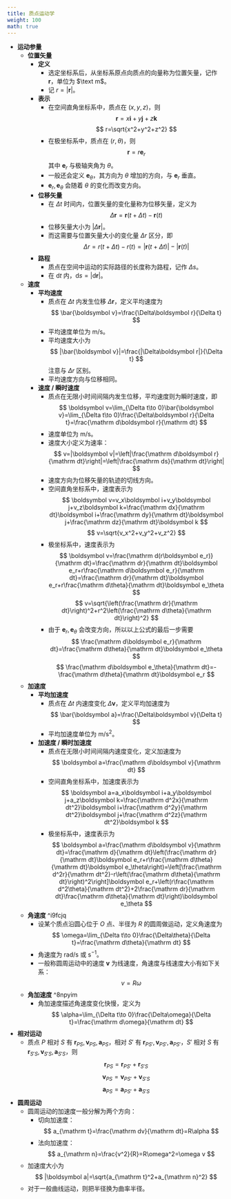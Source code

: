 ```yaml
---
title: 质点运动学
weight: 100
math: true
---
```


- **运动参量**
    - **位置矢量**
        - **定义**
            - 选定坐标系后，从坐标系原点向质点的向量称为位置矢量，记作 $\boldsymbol r$，单位为 $\text m$。
            - 记 $r=|\boldsymbol r|$。
        - **表示**
            - 在空间直角坐标系中，质点在 $(x,y,z)$，则
              $$
              \boldsymbol r=x\boldsymbol i+y\boldsymbol j+z\boldsymbol k
              $$
              $$
              r=\sqrt{x^2+y^2+z^2}
              $$
            - 在极坐标系中，质点在 $(r,\theta)$，则
              $$
              \boldsymbol r=r\boldsymbol e_r
              $$
              其中 $\boldsymbol e_r$ 与极轴夹角为 $\theta$。
            - 一般还会定义 $\boldsymbol e_\theta$，其方向为 $\theta$ 增加的方向，与 $\boldsymbol e_r$ 垂直。
            - $\boldsymbol e_r,\boldsymbol e_\theta$ 会随着 $\theta$ 的变化而改变方向。
        - **位移矢量**
            - 在 $\Delta t$ 时间内，位置矢量的变化量称为位移矢量，定义为
              $$
              \Delta\boldsymbol r=\boldsymbol r(t+\Delta t)-\boldsymbol r(t)
              $$
            - 位移矢量大小为 $|\Delta\boldsymbol r|$。
            - 而这需要与位置矢量大小的变化量 $\Delta r$ 区分，即
              $$
              \Delta r=r(t+\Delta t)-r(t)=|\boldsymbol r(t+\Delta t)|-|\boldsymbol r(t)|
              $$
        - **路程**
            - 质点在空间中运动的实际路径的长度称为路程，记作 $\Delta s$。
            - 在 $\mathrm dt$ 内，$\mathrm ds=|\mathrm d\boldsymbol r|$。
    - **速度**
        - **平均速度**
            - 质点在 $\Delta t$ 内发生位移 $\Delta\boldsymbol r$，定义平均速度为
              $$
              \bar{\boldsymbol v}=\frac{\Delta\boldsymbol r}{\Delta t}
              $$
            - 平均速度单位为 $\text{m/s}$。
            - 平均速度大小为
              $$
              |\bar{\boldsymbol v}|=\frac{|\Delta\boldsymbol r|}{\Delta t}
              $$
              注意与 $\Delta r$ 区别。
            - 平均速度方向与位移相同。
        - **速度 / 瞬时速度**
            - 质点在无限小时间间隔内发生位移，平均速度则为瞬时速度，即
              $$
              \boldsymbol v=\lim_{\Delta t\to 0}\bar{\boldsymbol v}=\lim_{\Delta t\to 0}\frac{\Delta\boldsymbol r}{\Delta t}=\frac{\mathrm d\boldsymbol r}{\mathrm dt}
              $$
            - 速度单位为 $\text{m/s}$。
            - 速度大小定义为速率：
              $$
              v=|\boldsymbol v|=\left|\frac{\mathrm d\boldsymbol r}{\mathrm dt}\right|=\left|\frac{\mathrm ds}{\mathrm dt}\right|
              $$
            - 速度方向为位移矢量的轨迹的切线方向。
            - 空间直角坐标系中，速度表示为
              $$
              \boldsymbol v=v_x\boldsymbol i+v_y\boldsymbol j+v_z\boldsymbol k=\frac{\mathrm dx}{\mathrm dt}\boldsymbol i+\frac{\mathrm dy}{\mathrm dt}\boldsymbol j+\frac{\mathrm dz}{\mathrm dt}\boldsymbol k
              $$
              $$
              v=\sqrt{v_x^2+v_y^2+v_z^2}
              $$
            - 极坐标系中，速度表示为
              $$
              \boldsymbol v=\frac{\mathrm d(r\boldsymbol e_r)}{\mathrm dt}=\frac{\mathrm dr}{\mathrm dt}\boldsymbol e_r+r\frac{\mathrm d\boldsymbol e_r}{\mathrm dt}=\frac{\mathrm dr}{\mathrm dt}\boldsymbol e_r+r\frac{\mathrm d\theta}{\mathrm dt}\boldsymbol e_\theta
              $$
              $$
              v=\sqrt{\left(\frac{\mathrm dr}{\mathrm dt}\right)^2+r^2\left(\frac{\mathrm d\theta}{\mathrm dt}\right)^2}
              $$
            - 由于 $\boldsymbol e_r,\boldsymbol e_\theta$ 会改变方向，所以以上公式的最后一步需要
              $$
              \frac{\mathrm d\boldsymbol e_r}{\mathrm dt}=\frac{\mathrm d\theta}{\mathrm dt}\boldsymbol e_\theta
              $$
              $$
              \frac{\mathrm d\boldsymbol e_\theta}{\mathrm dt}=-\frac{\mathrm d\theta}{\mathrm dt}\boldsymbol e_r
              $$
    - **加速度**
        - **平均加速度**
            - 质点在 $\Delta t$ 内速度变化 $\Delta\boldsymbol v$，定义平均加速度为
              $$
              \bar{\boldsymbol a}=\frac{\Delta\boldsymbol v}{\Delta t}
              $$
            - 平均加速度单位为 $\mathrm{m/s^2}$。
        - **加速度 / 瞬时加速度**
            - 质点在无限小时间间隔内速度变化，定义加速度为
              $$
              \boldsymbol a=\frac{\mathrm d\boldsymbol v}{\mathrm dt}
              $$
            - 空间直角坐标系中，加速度表示为
              $$
              \boldsymbol a=a_x\boldsymbol i+a_y\boldsymbol j+a_z\boldsymbol k=\frac{\mathrm d^2x}{\mathrm dt^2}\boldsymbol i+\frac{\mathrm d^2y}{\mathrm dt^2}\boldsymbol j+\frac{\mathrm d^2z}{\mathrm dt^2}\boldsymbol k
              $$
            - 极坐标系中，速度表示为
              $$
              \boldsymbol a=\frac{\mathrm d\boldsymbol v}{\mathrm dt}=\frac{\mathrm d}{\mathrm dt}\left(\frac{\mathrm dr}{\mathrm dt}\boldsymbol e_r+r\frac{\mathrm d\theta}{\mathrm dt}\boldsymbol e_\theta\right)=\left[\frac{\mathrm d^2r}{\mathrm dt^2}-r\left(\frac{\mathrm d\theta}{\mathrm dt}\right)^2\right]\boldsymbol e_r+\left(r\frac{\mathrm d^2\theta}{\mathrm dt^2}+2\frac{\mathrm dr}{\mathrm dt}\frac{\mathrm d\theta}{\mathrm dt}\right)\boldsymbol e_\theta
              $$
    - **角速度** ^i9fcjq
        - 设某个质点沿圆心位于 $O$ 点、半径为 $R$ 的圆周做运动，定义角速度为
          $$
          \omega=\lim_{\Delta t\to 0}\frac{\Delta\theta}{\Delta t}=\frac{\mathrm d\theta}{\mathrm dt}
          $$
        - 角速度为 $\mathrm{rad/s}$ 或 $\mathrm{s^{-1}}$。
        - 一般称圆周运动中的速度 $\boldsymbol v$ 为线速度，角速度与线速度大小有如下关系：
          $$
          v=R\omega
          $$
    - **角加速度** ^8npyim
        - 角加速度描述角速度变化快慢，定义为
          $$
          \alpha=\lim_{\Delta t\to 0}\frac{\Delta\omega}{\Delta t}=\frac{\mathrm d\omega}{\mathrm dt}
          $$
- **相对运动**
    - 质点 $P$ 相对 $S$ 有 $\boldsymbol r_{PS},\boldsymbol v_{PS},\boldsymbol a_{PS}$，相对 $S'$ 有 $\boldsymbol r_{PS'},\boldsymbol v_{PS'},\boldsymbol a_{PS'}$，$S'$ 相对 $S$ 有 $\boldsymbol r_{S'S},\boldsymbol v_{S'S},\boldsymbol a_{S'S}$，则
      $$
      \boldsymbol r_{PS}=\boldsymbol r_{PS'}+\boldsymbol r_{S'S}
      $$
      $$
      \boldsymbol v_{PS}=\boldsymbol v_{PS'}+\boldsymbol v_{S'S}
      $$
      $$
      \boldsymbol a_{PS}=\boldsymbol a_{PS'}+\boldsymbol a_{S'S}
      $$
- **圆周运动**
    - 圆周运动的加速度一般分解为两个方向：
        - 切向加速度：
          $$
          a_{\mathrm t}=\frac{\mathrm dv}{\mathrm dt}=R\alpha
          $$
        - 法向加速度：
          $$
          a_{\mathrm n}=\frac{v^2}{R}=R\omega^2=\omega v
          $$
    - 加速度大小为
      $$
      |\boldsymbol a|=\sqrt{a_{\mathrm t}^2+a_{\mathrm n}^2}
      $$
    - 对于一般曲线运动，则把半径换为曲率半径。
